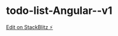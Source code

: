 # todo-list-Angular--v1

[Edit on StackBlitz ⚡️](https://stackblitz.com/edit/stackblitz-starters-xu5i7t)